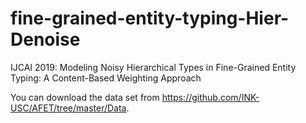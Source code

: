 # fine-grained-entity-typing-Hier-Denoise
IJCAI 2019: Modeling Noisy Hierarchical Types in Fine-Grained Entity Typing: A Content-Based Weighting Approach

You can download the data set from https://github.com/INK-USC/AFET/tree/master/Data.
